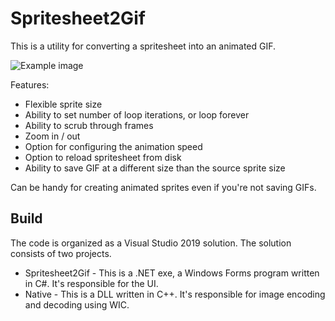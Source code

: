 # Spritesheet2Gif

This is a utility for converting a spritesheet into an animated GIF.

![Example image](https://raw.githubusercontent.com/clandrew/Spritesheet2Gif/master/Demo/Video.gif "Example image")

Features:
* Flexible sprite size
* Ability to set number of loop iterations, or loop forever
* Ability to scrub through frames
* Zoom in / out
* Option for configuring the animation speed
* Option to reload spritesheet from disk
* Ability to save GIF at a different size than the source sprite size

Can be handy for creating animated sprites even if you're not saving GIFs.

## Build
The code is organized as a Visual Studio 2019 solution. The solution consists of two projects.
* Spritesheet2Gif - This is a .NET exe, a Windows Forms program written in C#. It's responsible for the UI.
* Native - This is a DLL written in C++. It's responsible for image encoding and decoding using WIC.
